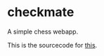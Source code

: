 # checkmate

A simple chess webapp.

This is the sourcecode for [this](https://checkmate.sailex.me/).
